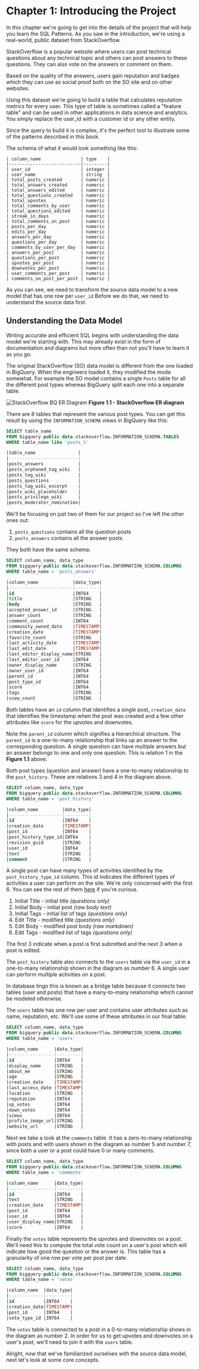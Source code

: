 # Chapter 1: Introducing the Project
In this chapter we're going to get into the details of the project that will help you learn the SQL Patterns. As you saw in the introduction, we're using a real-world, public dataset from StackOverflow.

StackOverflow is a popular website where users can post technical questions about any technical topic and others can post answers to these questions. They can also vote on the answers or comment on them.

Based on the quality of the answers, users gain reputation and badges which they can use  as social proof both on the SO site and on other websites.

Using this dataset we're going to build a table that calculates reputation metrics for every user. This type of table is sometimes called a "feature table" and can be used in other applications in data science and analytics. You simply replace the user_id with a customer id or any other entity.

Since the query to build it is complex, it's the perfect tool to illustrate some of the patterns described in this book.

The schema of what it would look something like this:
```
| column_name               | type    |
|---------------------------|---------|
| user_id                   | integer |
| user_name                 | string  |
| total_posts_created       | numeric |
| total_answers_created     | numeric |
| total_answers_edited      | numeric |
| total_questions_created   | numeric |
| total_upvotes             | numeric |
| total_comments_by_user    | numeric |
| total_questions_edited    | numeric |
| streak_in_days            | numeric |
| total_comments_on_post    | numeric |
| posts_per_day             | numeric |
| edits_per_day             | numeric |
| answers_per_day           | numeric |
| questions_per_day         | numeric |
| comments_by_user_per_day  | numeric |
| answers_per_post          | numeric |
| questions_per_post        | numeric |
| upvotes_per_post          | numeric |
| downvotes_per_post        | numeric |
| user_comments_per_post    | numeric |
| comments_on_post_per_post | numeric |
```

As you can see, we need to transform the source data model to a new model that has one row per `user_id` Before we do that, we need to understand the source data first.

## Understanding the Data Model
Writing accurate and efficient SQL begins with understanding the data model we're starting with. This may already exist in the form of documentation and diagrams but more often than not you'll have to learn it as you go.

The original StackOverflow (SO) data model is different from the one loaded in BigQuery. When the engineers loaded it, they modified the mode somewhat. For example the SO model contains a single `Posts` table for all the different post types whereas BigQuery split each one into a separate table.

![StackOverflow BQ ER Diagram](img/er_diagram.jpeg)
**Figure 1.1 - StackOverflow ER diagram**

There are 8 tables that represent the various post types. You can get this result by using the `INFORMATION_SCHEMA` views in BigQuery like this:
```sql
SELECT table_name
FROM bigquery-public-data.stackoverflow.INFORMATION_SCHEMA.TABLES
WHERE table_name like 'posts_%'

|table_name                |
|--------------------------|
|posts_answers             |
|posts_orphaned_tag_wiki   |
|posts_tag_wiki            |
|posts_questions           |
|posts_tag_wiki_excerpt    |
|posts_wiki_placeholder    |
|posts_privilege_wiki      |
|posts_moderator_nomination|
```

We'll be focusing on just two of them for our project so I've left the other ones out:

 1. `posts_questions` contains all the question posts
 2. `posts_answers` contains all the answer posts

They both have the same schema:
```sql
SELECT column_name, data_type
FROM bigquery-public-data.stackoverflow.INFORMATION_SCHEMA.COLUMNS
WHERE table_name = 'posts_answers'

|column_name             |data_type|
|------------------------|---------|
|id                      |INT64    |
|title                   |STRING   |
|body                    |STRING   |
|accepted_answer_id      |STRING   |
|answer_count            |STRING   |
|comment_count           |INT64    |
|community_owned_date    |TIMESTAMP|
|creation_date           |TIMESTAMP|
|favorite_count          |STRING   |
|last_activity_date      |TIMESTAMP|
|last_edit_date          |TIMESTAMP|
|last_editor_display_name|STRING   |
|last_editor_user_id     |INT64    |
|owner_display_name      |STRING   |
|owner_user_id           |INT64    |
|parent_id               |INT64    |
|post_type_id            |INT64    |
|score                   |INT64    |
|tags                    |STRING   |
|view_count              |STRING   |
```

Both tables have an `id` column that identifies a single post, `creation_date` that identifies the timestamp when the post was created and a few other attributes like `score` for the upvotes and downvotes. 

Note the `parent_id` column which signifies a hierarchical structure. The `parent_id` is a one-to-many relationship that links up an answer to the corresponding question. A single question can have multiple answers but an answer belongs to one and only one question. This is relation 1 in the **Figure 1.1** above.

Both post types (question and answer) have a one-to-many relationship to the `post_history`. These are relations 3 and 4 in the diagram above.

```sql
SELECT column_name, data_type
FROM bigquery-public-data.stackoverflow.INFORMATION_SCHEMA.COLUMNS
WHERE table_name = 'post_history'

|column_name         |data_type|
|--------------------|---------|
|id                  |INT64    |
|creation_date       |TIMESTAMP|
|post_id             |INT64    |
|post_history_type_id|INT64    |
|revision_guid       |STRING   |
|user_id             |INT64    |
|text                |STRING   |
|comment             |STRING   |
```

A single post can have many types of activities identified by the `post_history_type_id` column. This id indicates the different types of activities a user can perform on the site. We're only concerned with the first 6. You can see the rest of them [here](https://meta.stackexchange.com/questions/2677/database-schema-documentation-for-the-public-data-dump-and-sede/2678#2678) if you're curious.

1. Initial Title - initial title _(questions only)_
2. Initial Body - initial post _(raw body text)_
3. Initial Tags - initial list of tags _(questions only)_ 
4. Edit Title - modified title _(questions only)_
5. Edit Body - modified post body _(raw markdown)_
6. Edit Tags - modified list of tags _(questions only)_

The first 3 indicate when a post is first submitted and the next 3 when a post is edited.

The `post_history` table also connects to the `users` table via the `user_id` in a one-to-many relationship shown in the diagram as number 6.  A single user can perform multiple activities on a post.

In database lingo this is known as a bridge table because it connects two tables (user and posts) that have a many-to-many relationship which cannot be modeled otherwise.

The `users` table has one row per user and contains user attributes such as name, reputation, etc. We'll use some of these attributes in our final table.

```sql
SELECT column_name, data_type
FROM bigquery-public-data.stackoverflow.INFORMATION_SCHEMA.COLUMNS
WHERE table_name = 'users'

|column_name      |data_type|
|-----------------|---------|
|id               |INT64    |
|display_name     |STRING   |
|about_me         |STRING   |
|age              |STRING   |
|creation_date    |TIMESTAMP|
|last_access_date |TIMESTAMP|
|location         |STRING   |
|reputation       |INT64    |
|up_votes         |INT64    |
|down_votes       |INT64    |
|views            |INT64    |
|profile_image_url|STRING   |
|website_url      |STRING   |
```

Next we take a look at the `comments` table. It has a zero-to-many relationship with posts and with users shown in the diagram as number 5 and number 7, since both a user or a post could have 0 or many comments.
```sql
SELECT column_name, data_type
FROM bigquery-public-data.stackoverflow.INFORMATION_SCHEMA.COLUMNS
WHERE table_name = 'comments'

|column_name      |data_type|
|-----------------|---------|
|id               |INT64    |
|text             |STRING   |
|creation_date    |TIMESTAMP|
|post_id          |INT64    |
|user_id          |INT64    |
|user_display_name|STRING   |
|score            |INT64    |
```

Finally the `votes` table represents the upvotes and downvotes on a post. We'll need this to compute the total vote count on a user's post which will indicate how good the question or the answer is. This table has a granularity of one row per vote per post per date.
```sql
SELECT column_name, data_type
FROM bigquery-public-data.stackoverflow.INFORMATION_SCHEMA.COLUMNS
WHERE table_name = 'votes'

|column_name  |data_type|
|-------------|---------|
|id           |INT64    |
|creation_date|TIMESTAMP|
|post_id      |INT64    |
|vote_type_id |INT64    |
```

The `votes` table is connected to a post in a 0-to-many relationship shows in the diagram as number 2. In order for us to get upvotes and downvotes on a user's post, we'll need to join it with the `users` table.

Alright, now that we've familiarized ourselves with the source data model, next let's look at some core concepts.